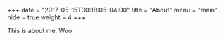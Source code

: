 +++
date = "2017-05-15T00:18:05-04:00"
title = "About"
menu  = "main"
hide = true
weight = 4
+++

This is about me. Woo.
